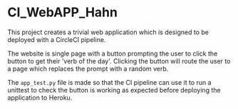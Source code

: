 # CI_WebAPP_Hahn

This project creates a trivial web application which is designed to be deployed with a CircleCI pipeline. 

The website is single page with a button prompting the user to click the button to get their 'verb of the day'.
Clicking the button will route the user to a page which replaces the prompt with a random verb.

The `app_test.py` file is made so that the CI pipeline can use it to run a unittest to check the button is working as expected before
deploying the application to Heroku.
